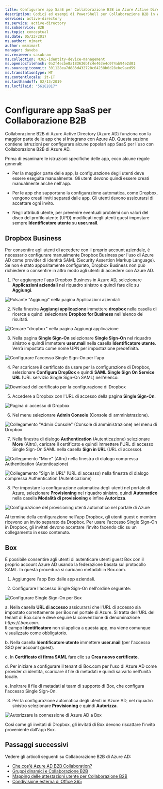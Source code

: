 ```yaml
---
title: Configurare app SaaS per Collaborazione B2B in Azure Active Directory | Documentazione Microsoft
description: Codici ed esempi di PowerShell per Collaborazione B2B in Azure Active Directory
services: active-directory
ms.service: active-directory
ms.subservice: B2B
ms.topic: conceptual
ms.date: 05/23/2017
ms.author: mimart
author: msmimart
manager: daveba
ms.reviewer: sasubram
ms.collection: M365-identity-device-management
ms.openlocfilehash: 0a2f4ecbe8a183636bfc4e463e4c074ab94e2d01
ms.sourcegitcommit: 301128ea7d883d432720c64238b0d28ebe9aed59
ms.translationtype: HT
ms.contentlocale: it-IT
ms.lasthandoff: 02/13/2019
ms.locfileid: "56182817"
---
```

# <a name="configure-saas-apps-for-b2b-collaboration"></a>Configurare app SaaS per Collaborazione B2B

Collaborazione B2B di Azure Active Directory (Azure AD) funziona con la maggior parte delle app che si integrano con Azure AD. Questa sezione contiene istruzioni per configurare alcune popolari app SaaS per l'uso con Collaborazione B2B di Azure AD.

Prima di esaminare le istruzioni specifiche delle app, ecco alcune regole generali:

* Per la maggior parte delle app, la configurazione degli utenti deve essere eseguita manualmente. Gli utenti devono quindi essere creati manualmente anche nell'app.

* Per le app che supportano la configurazione automatica, come Dropbox, vengono creati inviti separati dalle app. Gli utenti devono assicurarsi di accettare ogni invito.

* Negli attributi utente, per prevenire eventuali problemi con valori del disco del profilo utente (UPD) modificati negli utenti guest impostare sempre **Identificatore utente** su **user.mail**.


## <a name="dropbox-business"></a>Dropbox Business

Per consentire agli utenti di accedere con il proprio account aziendale, è necessario configurare manualmente Dropbox Business per l'uso di Azure AD come provider di identità SAML (Security Assertion Markup Language). Se non è stato appositamente configurato, Dropbox Business non può richiedere o consentire in altro modo agli utenti di accedere con Azure AD.

1. Per aggiungere l'app Dropbox Business in Azure AD, selezionare **Applicazioni aziendali** nel riquadro sinistro e quindi fare clic su **Aggiungi**.

  ![Pulsante "Aggiungi" nella pagina Applicazioni aziendali](media/configure-saas-apps/add-dropbox.png)

2. Nella finestra **Aggiungi applicazione** immettere **dropbox** nella casella di ricerca e quindi selezionare **Dropbox for Business** nell'elenco dei risultati.

  ![Cercare "dropbox" nella pagina Aggiungi applicazione](media/configure-saas-apps/add-app-dialog.png)

3. Nella pagina **Single Sign-On** selezionare **Single Sign-On** nel riquadro sinistro e quindi immettere **user.mail** nella casella **Identificatore utente**. Verrà impostato come nome UPN per impostazione predefinita.

  ![Configurare l'accesso Single Sign-On per l'app](media/configure-saas-apps/configure-app-sso.png)

4. Per scaricare il certificato da usare per la configurazione di Dropbox, selezionare **Configura DropBox** e quindi **SAML Single Sign On Service URL** (URL servizio Single Sign-On SAML) nell'elenco.

  ![Download del certificato per la configurazione di Dropbox](media/configure-saas-apps/download-certificate.png)

5. Accedere a Dropbox con l'URL di accesso della pagina **Single Sign-On**.

  ![Pagina di accesso di Dropbox](media/configure-saas-apps/sign-in-to-dropbox.png)

6. Nel menu selezionare **Admin Console** (Console di amministrazione).

  ![Collegamento "Admin Console" (Console di amministrazione) nel menu di Dropbox](media/configure-saas-apps/dropbox-menu.png)

7. Nella finestra di dialogo **Authentication** (Autenticazione) selezionare **More** (Altro), caricare il certificato e quindi immettere l'URL di accesso Single Sign-On SAML nella casella **Sign in URL** (URL di accesso).

  ![Collegamento "More" (Altro) nella finestra di dialogo compressa Authentication (Autenticazione)](media/configure-saas-apps/dropbox-auth-01.png)

  ![Collegamento "Sign in URL" (URL di accesso) nella finestra di dialogo compressa Authentication (Autenticazione)](media/configure-saas-apps/paste-single-sign-on-URL.png)

8. Per impostare la configurazione automatica degli utenti nel portale di Azure, selezionare **Provisioning** nel riquadro sinistro, quindi **Automatico** nella casella **Modalità di provisioning** e infine **Autorizza**.

  ![Configurazione del provisioning utenti automatico nel portale di Azure](media/configure-saas-apps/set-up-automatic-provisioning.png)

Al termine della configurazione nell'app Dropbox, gli utenti guest o membro ricevono un invito separato da Dropbox. Per usare l'accesso Single Sign-On in Dropbox, gli invitati devono accettare l'invito facendo clic su un collegamento in esso contenuto.

## <a name="box"></a>Box
È possibile consentire agli utenti di autenticare utenti guest Box con il proprio account Azure AD usando la federazione basata sul protocollo SAML. In questa procedura si caricano metadati in Box.com.

1. Aggiungere l'app Box dalle app aziendali.

2. Configurare l'accesso Single Sign-On nell'ordine seguente:

  ![Configurare Single Sign-On per Box](media/configure-saas-apps/configure-box-sso.png)

 a. Nella casella **URL di accesso** assicurarsi che l'URL di accesso sia impostato correttamente per Box nel portale di Azure. Si tratta dell'URL del tenant di Box.com e deve seguire la convenzione di denominazione *https://.box.com*.  
 Il campo **Identificatore** non si applica a questa app, ma viene comunque visualizzato come obbligatorio.

 b. Nella casella **Identificatore utente** immettere **user.mail** (per l'accesso SSO per account guest).

 c. In **Certificato di firma SAML** fare clic su **Crea nuovo certificato**.

 d. Per iniziare a configurare il tenant di Box.com per l'uso di Azure AD come provider di identità, scaricare il file di metadati e quindi salvarlo nell'unità locale.

 e. Inoltrare il file di metadati al team di supporto di Box, che configura l'accesso Single Sign-On.

3. Per la configurazione automatica degli utenti in Azure AD, nel riquadro sinistro selezionare **Provisioning** e quindi **Autorizza**.

  ![Autorizzare la connessione di Azure AD a Box](media/configure-saas-apps/auth-azure-ad-to-connect-to-box.png)

Così come gli invitati di Dropbox, gli invitati di Box devono riscattare l'invito proveniente dall'app Box.

## <a name="next-steps"></a>Passaggi successivi

Vedere gli articoli seguenti su Collaborazione B2B di Azure AD:

- [Che cos'è Azure AD B2B Collaboration?](what-is-b2b.md)
- [Gruppi dinamici e Collaborazione B2B](use-dynamic-groups.md)
- [Mapping delle attestazioni utente per Collaborazione B2B](claims-mapping.md)
- [Condivisione esterna di Office 365](o365-external-user.md)

